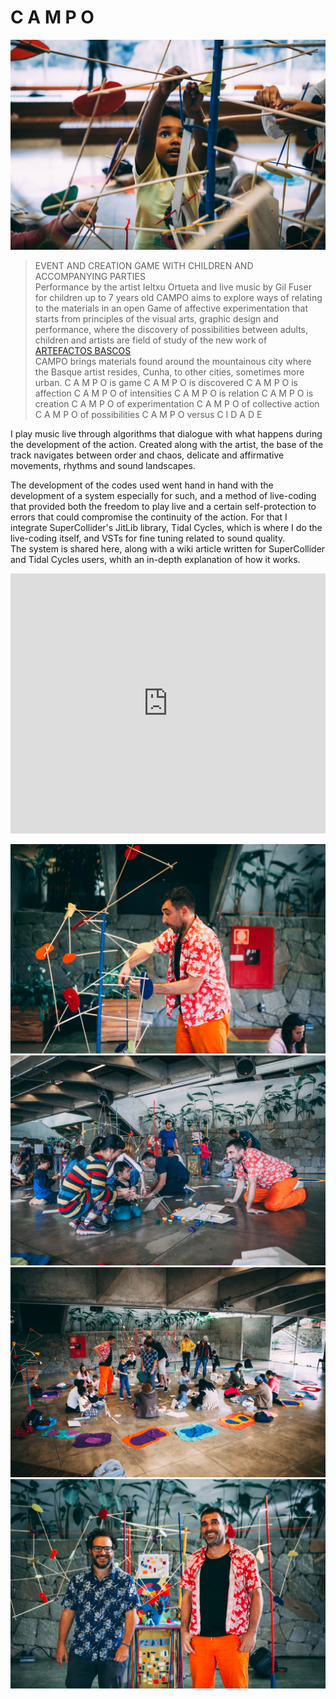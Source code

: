 # C A M P O

![image](./images/ca-00.jpg "May 25th 2019, SESC Interlagos Sao Paulo. photo: Mario Ladeira & Husam Adin Hazimeh")

> EVENT AND CREATION GAME WITH CHILDREN AND ACCOMPANYING PARTIES  
Performance by the artist Ieltxu Ortueta and live music by Gil Fuser for children up to 7 years old CAMPO aims to explore ways of relating to the materials in an open Game of affective experimentation that starts from principles of the visual arts, graphic design and performance, where the discovery of possibilities between adults, children and artists are field of study of the new work of [ARTEFACTOS BASCOS](https://www.artefactosbascos.com/)  
CAMPO brings materials found around the mountainous city where the Basque artist resides, Cunha, to other cities, sometimes more urban. C A M P O is game C A M P O is discovered C A M P O is affection C A M P O of intensities C A M P O is relation C A M P O is creation C A M P O of experimentation C A M P O of collective action C A M P O of possibilities C A M P O versus C I D A D E

I play music live through algorithms that dialogue with what happens during the development of the action.
Created along with the artist, the base of the track navigates between order and chaos, delicate and affirmative movements, rhythms and sound landscapes.

The development of the codes used went hand in hand with the development of a system especially for such, and a method of live-coding that provided both the freedom to play live and a certain self-protection to errors that could compromise the continuity of the action. For that I integrate SuperCollider's JitLib library, Tidal Cycles, which is where I do the live-coding itself, and VSTs for fine tuning related to sound quality.  
The system is shared here, along with a wiki article written for SuperCollider and Tidal Cycles users, whith an in-depth explanation of how it works.

<iframe style="width:100%;height:416px" src="https://www.youtube.com/embed/EVBPdNCnbog" frameborder="0" allow="accelerometer; autoplay; encrypted-media; gyroscope; picture-in-picture" allowfullscreen></iframe>

![image](./images/ca-01.jpg "May 25th 2019, SESC Interlagos Sao Paulo. photo: Mario Ladeira & Husam Adin Hazimeh")
![image](./images/ca-02.jpg "May 25th 2019, SESC Interlagos Sao Paulo. photo: Mario Ladeira & Husam Adin Hazimeh")
![image](./images/ca-03.jpg "May 25th 2019, SESC Interlagos Sao Paulo. photo: Mario Ladeira & Husam Adin Hazimeh")
![image](./images/ca-04.jpg "May 25th 2019, SESC Interlagos Sao Paulo. photo: Mario Ladeira & Husam Adin Hazimeh")
